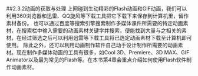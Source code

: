 ##2.3.2动画的获取与处理
上网碰到生动精彩的Flash动画和GIF动画，我们可以利用360浏览器和迅雷、QQ旋风等下载工具把它下载下来保存到计算机里，留作素材备份。
也可以通过百度等搜索引擎搜索制作多媒体课件所需要的特定动画素材，在搜索栏中输入需要的动画素材关键字并搜索，便能找到大量与之相关的素材，在经过筛选之后可以利用迅雷等下载工具将已选定动画素材下载至计算机即可使用。
除此之外，还可以利用动画制作软件自己动手设计制作所需要的动画素材。现在制作多媒体动画的工具有很多，如Cool 3D、Premiere、3D MAX、GIF Animator以及最为常见的Flash等。在本书第4章会重点介绍如何使用Flash软件制作动画素材。

